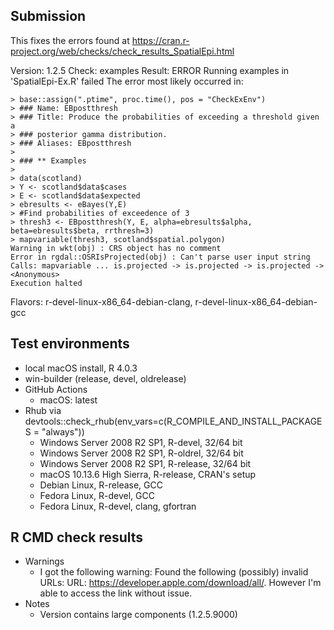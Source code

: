 ## Submission

This fixes the errors found at https://cran.r-project.org/web/checks/check_results_SpatialEpi.html

Version: 1.2.5
Check: examples
Result: ERROR
    Running examples in 'SpatialEpi-Ex.R' failed
    The error most likely occurred in:
    
    > base::assign(".ptime", proc.time(), pos = "CheckExEnv")
    > ### Name: EBpostthresh
    > ### Title: Produce the probabilities of exceeding a threshold given a
    > ### posterior gamma distribution.
    > ### Aliases: EBpostthresh
    >
    > ### ** Examples
    >
    > data(scotland)
    > Y <- scotland$data$cases
    > E <- scotland$data$expected
    > ebresults <- eBayes(Y,E)
    > #Find probabilities of exceedence of 3
    > thresh3 <- EBpostthresh(Y, E, alpha=ebresults$alpha, beta=ebresults$beta, rrthresh=3)
    > mapvariable(thresh3, scotland$spatial.polygon)
    Warning in wkt(obj) : CRS object has no comment
    Error in rgdal::OSRIsProjected(obj) : Can't parse user input string
    Calls: mapvariable ... is.projected -> is.projected -> is.projected -> <Anonymous>
    Execution halted
Flavors: r-devel-linux-x86_64-debian-clang, r-devel-linux-x86_64-debian-gcc


## Test environments

* local macOS install, R 4.0.3
* win-builder (release, devel, oldrelease)
* GitHub Actions
    + macOS: latest
* Rhub via devtools::check_rhub(env_vars=c(R_COMPILE_AND_INSTALL_PACKAGES = "always"))
    + Windows Server 2008 R2 SP1, R-devel, 32/64 bit
    + Windows Server 2008 R2 SP1, R-oldrel, 32/64 bit
    + Windows Server 2008 R2 SP1, R-release, 32/64 bit
    + macOS 10.13.6 High Sierra, R-release, CRAN's setup
    + Debian Linux, R-release, GCC
    + Fedora Linux, R-devel, GCC
    + Fedora Linux, R-devel, clang, gfortran


## R CMD check results

* Warnings
    + I got the following warning: Found the following (possibly) invalid URLs: URL: https://developer.apple.com/download/all/. However I'm able to access the link without issue.
* Notes
    + Version contains large components (1.2.5.9000)

